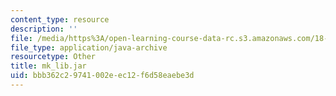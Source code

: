 ```yaml
---
content_type: resource
description: ''
file: /media/https%3A/open-learning-course-data-rc.s3.amazonaws.com/18-02sc-multivariable-calculus-fall-2010/bbb362c29741002eec12f6d58eaebe3d_mk_lib.jar
file_type: application/java-archive
resourcetype: Other
title: mk_lib.jar
uid: bbb362c2-9741-002e-ec12-f6d58eaebe3d
---
```

